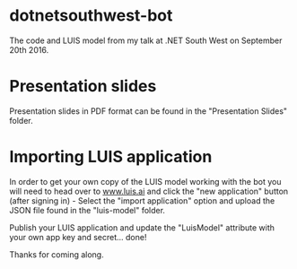 # dotnetsouthwest-bot
The code and LUIS model from my talk at .NET South West on September 20th 2016.

# Presentation slides
Presentation slides in PDF format can be found in the "Presentation Slides" folder.

# Importing LUIS application
 In order to get your own copy of the LUIS model working with the bot you will need to head over to www.luis.ai and click the "new application" button (after signing in) - Select the "import application" option and upload the JSON file found in the "luis-model" folder.
 
 Publish your LUIS application and update the "LuisModel" attribute with your own app key and secret... done!
 
 Thanks for coming along.
